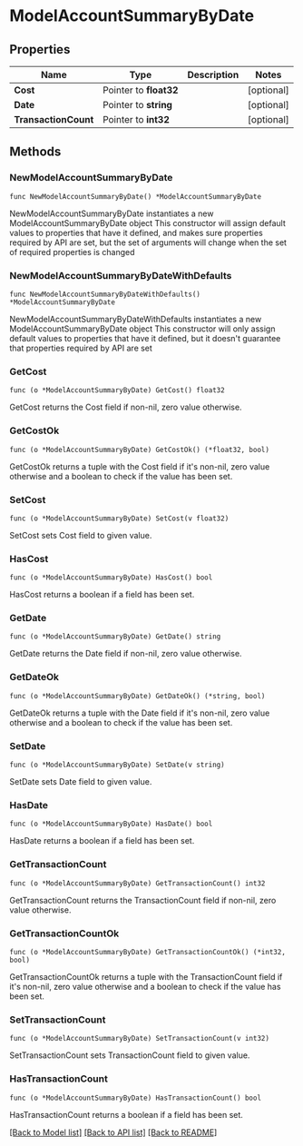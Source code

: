 # ModelAccountSummaryByDate

## Properties

Name | Type | Description | Notes
------------ | ------------- | ------------- | -------------
**Cost** | Pointer to **float32** |  | [optional] 
**Date** | Pointer to **string** |  | [optional] 
**TransactionCount** | Pointer to **int32** |  | [optional] 

## Methods

### NewModelAccountSummaryByDate

`func NewModelAccountSummaryByDate() *ModelAccountSummaryByDate`

NewModelAccountSummaryByDate instantiates a new ModelAccountSummaryByDate object
This constructor will assign default values to properties that have it defined,
and makes sure properties required by API are set, but the set of arguments
will change when the set of required properties is changed

### NewModelAccountSummaryByDateWithDefaults

`func NewModelAccountSummaryByDateWithDefaults() *ModelAccountSummaryByDate`

NewModelAccountSummaryByDateWithDefaults instantiates a new ModelAccountSummaryByDate object
This constructor will only assign default values to properties that have it defined,
but it doesn't guarantee that properties required by API are set

### GetCost

`func (o *ModelAccountSummaryByDate) GetCost() float32`

GetCost returns the Cost field if non-nil, zero value otherwise.

### GetCostOk

`func (o *ModelAccountSummaryByDate) GetCostOk() (*float32, bool)`

GetCostOk returns a tuple with the Cost field if it's non-nil, zero value otherwise
and a boolean to check if the value has been set.

### SetCost

`func (o *ModelAccountSummaryByDate) SetCost(v float32)`

SetCost sets Cost field to given value.

### HasCost

`func (o *ModelAccountSummaryByDate) HasCost() bool`

HasCost returns a boolean if a field has been set.

### GetDate

`func (o *ModelAccountSummaryByDate) GetDate() string`

GetDate returns the Date field if non-nil, zero value otherwise.

### GetDateOk

`func (o *ModelAccountSummaryByDate) GetDateOk() (*string, bool)`

GetDateOk returns a tuple with the Date field if it's non-nil, zero value otherwise
and a boolean to check if the value has been set.

### SetDate

`func (o *ModelAccountSummaryByDate) SetDate(v string)`

SetDate sets Date field to given value.

### HasDate

`func (o *ModelAccountSummaryByDate) HasDate() bool`

HasDate returns a boolean if a field has been set.

### GetTransactionCount

`func (o *ModelAccountSummaryByDate) GetTransactionCount() int32`

GetTransactionCount returns the TransactionCount field if non-nil, zero value otherwise.

### GetTransactionCountOk

`func (o *ModelAccountSummaryByDate) GetTransactionCountOk() (*int32, bool)`

GetTransactionCountOk returns a tuple with the TransactionCount field if it's non-nil, zero value otherwise
and a boolean to check if the value has been set.

### SetTransactionCount

`func (o *ModelAccountSummaryByDate) SetTransactionCount(v int32)`

SetTransactionCount sets TransactionCount field to given value.

### HasTransactionCount

`func (o *ModelAccountSummaryByDate) HasTransactionCount() bool`

HasTransactionCount returns a boolean if a field has been set.


[[Back to Model list]](../README.md#documentation-for-models) [[Back to API list]](../README.md#documentation-for-api-endpoints) [[Back to README]](../README.md)


